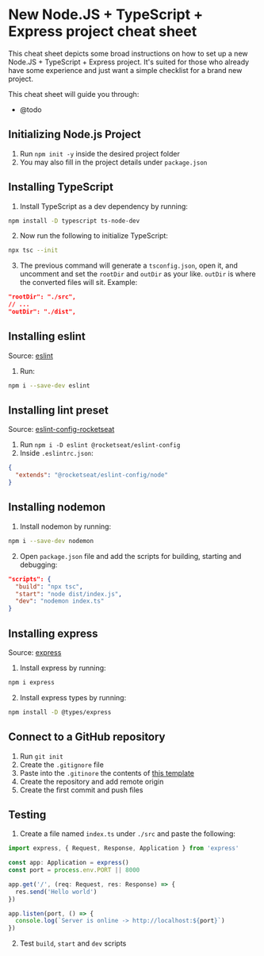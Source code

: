# New Node.JS + TypeScript + Express project cheat sheet

This cheat sheet depicts some broad instructions on how to set up a new Node.JS + TypeScript + Express project. It's suited for those who already have some experience and just want a simple checklist for a brand new project.

This cheat sheet will guide you through:

- @todo

## Initializing Node.js Project

1. Run `npm init -y` inside the desired project folder
2. You may also fill in the project details under `package.json`

## Installing TypeScript

1. Install TypeScript as a dev dependency by running:

```bash
npm install -D typescript ts-node-dev
```

2. Now run the following to initialize TypeScript:

```bash
npx tsc --init
```

3. The previous command will generate a `tsconfig.json`, open it, and uncomment and set the `rootDir` and `outDir` as your like. `outDir` is where the converted files will sit. Example:

```json
"rootDir": "./src",
// ...
"outDir": "./dist", 
```

## Installing eslint

Source: [eslint](https://www.npmjs.com/package/eslint)

1. Run:

```bash
npm i --save-dev eslint
```

## Installing lint preset

Source: [eslint-config-rocketseat](https://github.com/Rocketseat/eslint-config-rocketseat)

1. Run `npm i -D eslint @rocketseat/eslint-config`
2. Inside `.eslintrc.json`:

```json
{
  "extends": "@rocketseat/eslint-config/node"
}
```

## Installing nodemon

1. Install nodemon by running:

```bash
npm i --save-dev nodemon
```

2. Open `package.json` file and add the scripts for building, starting and debugging:

```json
"scripts": {
  "build": "npx tsc",
  "start": "node dist/index.js",
  "dev": "nodemon index.ts"
}
```

## Installing express

Source: [express](https://www.npmjs.com/package/express)

1. Install express by running:

```bash
npm i express
```

2. Install express types by running:

```bash
npm install -D @types/express
```

## Connect to a GitHub repository

1. Run `git init`
2. Create the `.gitignore` file
3. Paste into the `.gitinore` the contents of [this template](https://github.com/github/gitignore/blob/main/Node.gitignore)
4. Create the repository and add remote origin
5. Create the first commit and push files

## Testing

1. Create a file named `index.ts` under `./src` and paste the following:

```typescript
import express, { Request, Response, Application } from 'express'

const app: Application = express()
const port = process.env.PORT || 8000

app.get('/', (req: Request, res: Response) => {
  res.send('Hello world')
})

app.listen(port, () => {
  console.log(`Server is online -> http://localhost:${port}`)
})

```

2. Test `build`, `start` and `dev` scripts
